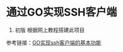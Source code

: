 # 通过GO实现SSH客户端
1. 初版
根据网上教程搭建此项目

参考链接：[GO实现ssh客户端的基本功能](http://cache.baiducontent.com/c?m=V0RZRFurgoWKbQX5XIRlYNDXEN0p-m8wxJfHe2Duo_TQWXoLD7WaO5QNEeYsNQ_lniynmSIUtlMwPToFOKLmdrhMqNWz7aHr2IJPbpwbWz5n4E5Cfa9nFS8yEPKriSqVsHLBO8NM77Ldoe3IpN8DbsMHRtJ7CNu4KCkTfC5vR4ooUCghVMVChfeb9Gy3NQT6&p=cb61da0f86cc42ae5ba4c7710f568a&newp=cb3eca0485cc43c342bd9b7d0c15c9231610db2151d7d1116b82c825d7331b001c3bbfb422201104d7c67c6c06ac495ceffa3d71330923a3dda5c91d9fb4c57479e43d&s=cfcd208495d565ef&user=baidu&fm=sc&query=go%CA%B5%CF%D6ssh%BF%CD%BB%A7%B6%CB&qid=baa0bdb80002a265&p1=1)